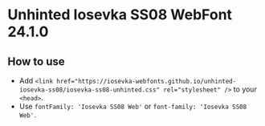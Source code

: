 # Unhinted Iosevka SS08 WebFont 24.1.0

## How to use

- Add `<link href="https://iosevka-webfonts.github.io/unhinted-iosevka-ss08/iosevka-ss08-unhinted.css" rel="stylesheet" />` to your `<head>`.
- Use `fontFamily: 'Iosevka SS08 Web'` or `font-family: 'Iosevka SS08 Web'`.
